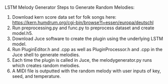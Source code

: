 LSTM Melody Generator
Steps to Generate Random Melodies:
1. Download kern score data set for folk songs here: https://kern.humdrum.org/cgi-bin/browse?l=essen/europa/deutschl
2. Run preprocessing.py and func.py to preprocess dataset and create model.h5.
3. Download Juce software to create the plugin using the underlying LSTM model.
4. Run PluginEditor.h and .cpp as well as PluginProcessor.h and .cpp in the Juce shell to generate melodies.
5. Each time the plugin is called in Juce, the melodygenerator.py runs which creates random melodies.
6. A MIDI file is outputted with the random melody with user inputs of key, seed, and temperature.  

